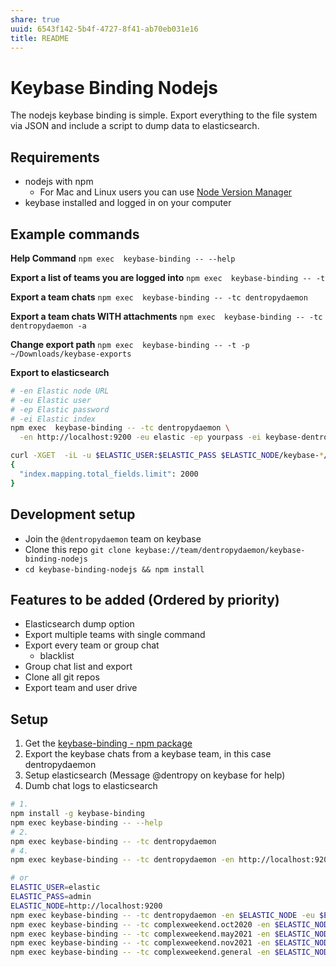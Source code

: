```yaml
---
share: true
uuid: 6543f142-5b4f-4727-8f41-ab70eb031e16
title: README
---
```


# Keybase Binding Nodejs

The nodejs keybase binding is simple. Export everything to the file system via JSON and include a script to dump data to elasticsearch.

## Requirements

* nodejs with npm
  * For Mac and Linux users you can use [Node Version Manager](https://github.com/nvm-sh/nvm)
* keybase installed and logged in on your computer

## Example commands

**Help Command**
`npm exec  keybase-binding -- --help`

**Export a list of teams you are logged into**
`npm exec  keybase-binding -- -t`

**Export a team chats**
`npm exec  keybase-binding -- -tc dentropydaemon`

**Export a team chats WITH attachments**
`npm exec  keybase-binding -- -tc dentropydaemon -a`

**Change export path**
`npm exec  keybase-binding -- -t -p ~/Downloads/keybase-exports`

**Export to elasticsearch**

``` bash
# -en Elastic node URL
# -eu Elastic user
# -ep Elastic password
# -ei Elastic index
npm exec  keybase-binding -- -tc dentropydaemon \
  -en http://localhost:9200 -eu elastic -ep yourpass -ei keybase-dentropydaemon

curl -XGET  -iL -u $ELASTIC_USER:$ELASTIC_PASS $ELASTIC_NODE/keybase-*/_settings --insecure my_index/_settings
{
  "index.mapping.total_fields.limit": 2000
}
```
## Development setup

* Join the `@dentropydaemon` team on keybase
* Clone this repo `git clone keybase://team/dentropydaemon/keybase-binding-nodejs`
* `cd keybase-binding-nodejs && npm install`

## Features to be added (Ordered by priority)

* Elasticsearch dump option
* Export multiple teams with single command
* Export every team or group chat
  * blacklist
* Group chat list and export
* Clone all git repos
* Export team and user drive

## Setup

1. Get the [keybase-binding - npm package](https://www.npmjs.com/package/keybase-binding)
2. Export the keybase chats from a keybase team, in this case dentropydaemon
3. Setup elasticsearch (Message @dentropy on keybase for help)
4. Dumb chat logs to elasticsearch

``` bash
# 1.
npm install -g keybase-binding 
npm exec keybase-binding -- --help
# 2.
npm exec keybase-binding -- -tc dentropydaemon
# 4.
npm exec keybase-binding -- -tc dentropydaemon -en http://localhost:9200 -eu elastic -ep mysecurepassword -ei keybase-binding 

# or
ELASTIC_USER=elastic
ELASTIC_PASS=admin
ELASTIC_NODE=http://localhost:9200
npm exec keybase-binding -- -tc dentropydaemon -en $ELASTIC_NODE -eu $ELASTIC_USER -ep $ELASTIC_PASS -ei keybase-dentropydaemon 
npm exec keybase-binding -- -tc complexweekend.oct2020 -en $ELASTIC_NODE -eu $ELASTIC_USER -ep $ELASTIC_PASS -ei keybase-complexweekend.oct2020 
npm exec keybase-binding -- -tc complexweekend.may2021 -en $ELASTIC_NODE -eu $ELASTIC_USER -ep $ELASTIC_PASS -ei keybase-complexweekend.may2021
npm exec keybase-binding -- -tc complexweekend.nov2021 -en $ELASTIC_NODE -eu $ELASTIC_USER -ep $ELASTIC_PASS -ei keybase-complexweekend.nov2021 
npm exec keybase-binding -- -tc complexweekend.general -en $ELASTIC_NODE -eu $ELASTIC_USER -ep $ELASTIC_PASS -ei keybase-complexweekend.general
```
